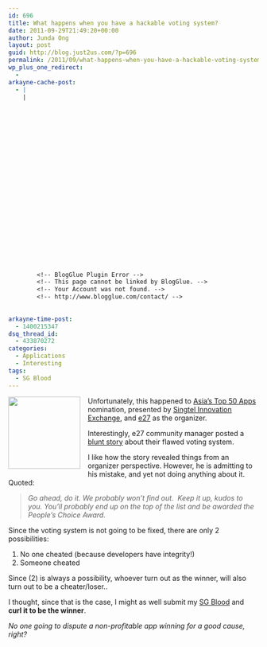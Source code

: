 ```yaml
---
id: 696
title: What happens when you have a hackable voting system?
date: 2011-09-29T21:49:20+00:00
author: Junda Ong
layout: post
guid: http://blog.just2us.com/?p=696
permalink: /2011/09/what-happens-when-you-have-a-hackable-voting-system/
wp_plus_one_redirect:
  - 
arkayne-cache-post:
  - |
    |
        
        
        
        
        
        
        
        
        
        
        
        
        
        
        
        
        
        
        
        
        
        
        
        <!-- BlogGlue Plugin Error -->
        <!-- This page cannot be linked by BlogGlue. -->
        <!-- Your Account was not found. -->
        <!-- http://www.blogglue.com/contact/ -->
        
        
arkayne-time-post:
  - 1400215347
dsq_thread_id:
  - 433870272
categories:
  - Applications
  - Interesting
tags:
  - SG Blood
---
```

<img style="margin: 0px 15px 10px 0px; display: inline; float: left" align="left" src="http://asiatop50apps.com/wp-content/themes/singtel/images/singtel-asias-top-50-apps-logo.png" width="145" height="145" />Unfortunately, this happened to <a href="http://asiatop50apps.com/" onclick="__gaTracker('send', 'event', 'outbound-article', 'http://asiatop50apps.com/', 'Asia&#8217;s Top 50 Apps');">Asia&#8217;s Top 50 Apps</a> nomination, presented by <a href="http://six.sg/" onclick="__gaTracker('send', 'event', 'outbound-article', 'http://six.sg/', 'Singtel Innovation Exchange');">Singtel Innovation Exchange</a>, and <a href="http://e27.sg" onclick="__gaTracker('send', 'event', 'outbound-article', 'http://e27.sg', 'e27');">e27</a> as the organizer.

Interestingly, e27 community manager posted a <a href="http://e27.sg/2011/09/29/hi-there-can-we-please-focus-on-building-the-community/" onclick="__gaTracker('send', 'event', 'outbound-article', 'http://e27.sg/2011/09/29/hi-there-can-we-please-focus-on-building-the-community/', 'blunt story');">blunt story</a> about their flawed voting system.

I like how the story revealed things from an organizer perspective. However, he is admitting to his mistake, and yet not doing anything about it. Quoted:

> <cite>Go ahead, do it. We probably won’t find out.&#160; Keep it up, kudos to you. You’ll probably end up on the top of the list and be awarded the People’s Choice Award. </cite>

Since the voting system is not going to be fixed, there are only 2 possibilities:

  1. No one cheated (because developers have integrity!) 
  2. Someone cheated 

Since (2) is always a possibility, whoever turn out as the winner, will also turn out to be a cheater/loser.. 

I thought, since that is the case, I might as well submit my <a href="http://blog.just2us.com/2010/04/sg-blood-v2/" onclick="__gaTracker('send', 'event', 'outbound-article', 'http://blog.just2us.com/2010/04/sg-blood-v2/', 'SG Blood');">SG Blood</a> and **curl it to be the winner**.

_No one going to dispute a non-profitable app winning for a good cause, right?_

<div style="font-size:0px;height:0px;line-height:0px;margin:0;padding:0;clear:both">
</div>